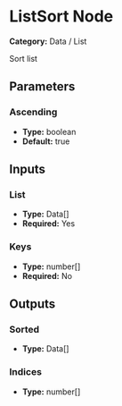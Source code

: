 
# ListSort Node

**Category:** Data / List

Sort list

## Parameters


### Ascending
- **Type:** boolean
- **Default:** true





## Inputs


### List
- **Type:** Data[]
- **Required:** Yes



### Keys
- **Type:** number[]
- **Required:** No



## Outputs


### Sorted
- **Type:** Data[]



### Indices
- **Type:** number[]




